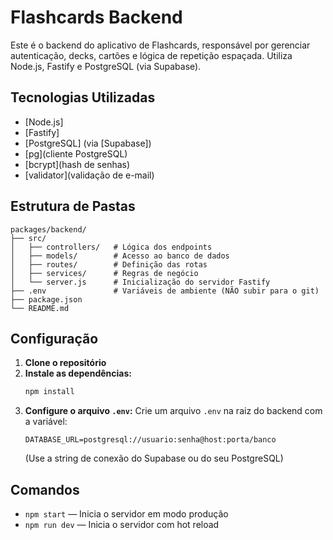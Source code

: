 # Flashcards Backend

Este é o backend do aplicativo de Flashcards, responsável por gerenciar autenticação, decks, cartões e lógica de repetição espaçada. Utiliza Node.js, Fastify e PostgreSQL (via Supabase).

## Tecnologias Utilizadas
- [Node.js]
- [Fastify]
- [PostgreSQL] (via [Supabase])
- [pg](cliente PostgreSQL)
- [bcrypt](hash de senhas)
- [validator](validação de e-mail)

## Estrutura de Pastas

```
packages/backend/
├── src/
│   ├── controllers/   # Lógica dos endpoints
│   ├── models/        # Acesso ao banco de dados
│   ├── routes/        # Definição das rotas
│   ├── services/      # Regras de negócio
│   └── server.js      # Inicialização do servidor Fastify
├── .env               # Variáveis de ambiente (NÃO subir para o git)
├── package.json
└── README.md
```

## Configuração

1. **Clone o repositório**
2. **Instale as dependências:**
   ```bash
   npm install
   ```
3. **Configure o arquivo `.env`:**
   Crie um arquivo `.env` na raiz do backend com a variável:
   ```env
   DATABASE_URL=postgresql://usuario:senha@host:porta/banco
   ```
   (Use a string de conexão do Supabase ou do seu PostgreSQL)

## Comandos

- `npm start` — Inicia o servidor em modo produção
- `npm run dev` — Inicia o servidor com hot reload